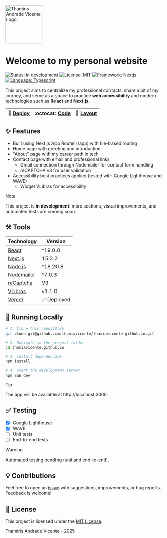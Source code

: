 <img alt="Thamiris Andrade Vicente Logo" src="src/app/favicon.ico" style="width: 120px">

# Welcome to my personal website
[![Status: in development](https://img.shields.io/badge/status-in%20development-yellow)](#)
[![License: MIT](https://img.shields.io/badge/license-MIT-green.svg)](./LICENSE)
[![Framework: Nextjs](https://img.shields.io/badge/framework-Nextjs-blue.svg)](https://nextjs.org/)
[![Language: Typescript](https://img.shields.io/badge/language-TypeScript-blue.svg)](https://nextjs.org/)

This project aims to centralize my professional contacts, share a bit of my journey, and serve as a space to practice **web accessibility** and modern technologies such as **React** and **Next.js**.

| :rocket: [Deploy](https://thamiavicente-github-io.vercel.app/) | :octocat: [Code](https://github.com/thamiavicente/thamiavicente.github.io) | :art: [Layout](https://www.figma.com/design/MiNdzYT8NJ8ik6IKV2J5sZ/thamiavicente.github.io?node-id=0-1&m=dev&t=JWIL95lUQuPPUZj0-1)|
|-|-|-|

## :sparkles: Features

- Built using Next.js App Router (/app) with file-based routing
- Home page with greeting and introduction  
- "About" page with my career path in tech  
- Contact page with email and professional links
  - Gmail connection through Nodemailer for contact form handling
  - reCAPTCHA v3 for user validation
- Accessibility best practices applied (tested with Google Lighthouse and WAVE)
  - Widget VLibras for accessibility
  
> [!NOTE]
This project is **in development**: more sections, visual improvements, and automated tests are coming soon.

## :hammer_and_pick: Tools

| Technology   | Version     |
|--------------|-------------|
| [React](https://react.dev/)        | ^19.0.0     |
| [Next.js](https://nextjs.org/)      | 15.3.2      |
| [Node.js](https://nodejs.org/en)      | ^18.20.8    |
| [Nodemailer](https://nodemailer.com/)   | ^7.0.3 |
| [reCaptcha](https://developers.google.com/recaptcha/docs/v3?hl=pt-br) | V3 |
| [VLibras](https://vlibras.gov.br/doc/widget/installation/webpageintegration.html?_ga=2.205222480.1595640842.1682445746-816840059.1655413110) | v1.1.0|
| [Vercel](https://vercel.com/) | :white_check_mark: Deployed |

## :beginner: Running Locally

```bash
# 1. Clone this repository
git clone git@github.com:thamiavicente/thamiavicente.github.io.git

# 2. Navigate to the project folder
cd thamiavicente.github.io

# 3. Install dependencies
npm install

# 4. Start the development server
npm run dev
```
> [!TIP]
The app will be available at http://localhost:3000.

## :white_check_mark: Testing
- [x] Google Lighthouse
- [x] WAVE
- [ ] Unit tests
- [ ] End-to-end tests

> [!WARNING]
Automated testing pending (unit and end-to-end).

## :bulb: Contributions
Feel free to open an [issue](https://github.com/thamiavicente/thamiavicente.github.io/issues) with suggestions, improvements, or bug reports. Feedback is welcome!

## :page_with_curl: License
This project is licensed under the [MIT License](./License).

Thamiris Andrade Vicente - 2025
